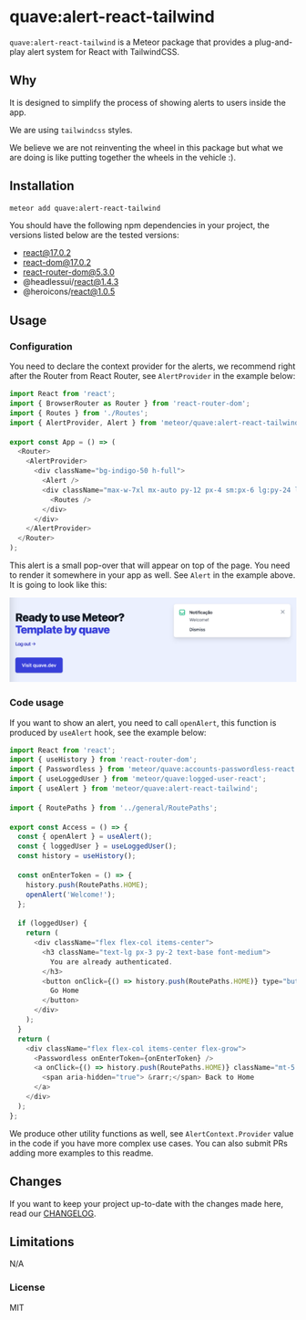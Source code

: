 # quave:alert-react-tailwind

`quave:alert-react-tailwind` is a Meteor package that provides a plug-and-play alert system for React with TailwindCSS.

## Why

It is designed to simplify the process of showing alerts to users inside the app.

We are using `tailwindcss` styles.

We believe we are not reinventing the wheel in this package but what we are doing is like putting together the wheels in the vehicle :).

## Installation

```sh
meteor add quave:alert-react-tailwind
```

You should have the following npm dependencies in your project, the versions listed below are the tested versions:

- react@17.0.2
- react-dom@17.0.2
- react-router-dom@5.3.0
- @headlessui/react@1.4.3
- @heroicons/react@1.0.5

## Usage

### Configuration

You need to declare the context provider for the alerts, we recommend right after the Router from React Router, see `AlertProvider` in the example below:

```js
import React from 'react';
import { BrowserRouter as Router } from 'react-router-dom';
import { Routes } from './Routes';
import { AlertProvider, Alert } from 'meteor/quave:alert-react-tailwind';

export const App = () => (
  <Router>
    <AlertProvider>
      <div className="bg-indigo-50 h-full">
        <Alert />
        <div className="max-w-7xl mx-auto py-12 px-4 sm:px-6 lg:py-24 lg:px-8 lg:flex lg:items-center lg:justify-between">
          <Routes />
        </div>
      </div>
    </AlertProvider>
  </Router>
);
```

This alert is a small pop-over that will appear on top of the page. You need to render it somewhere in your app as well. See `Alert` in the example above. It is going to look like this:

![Notification Sample](notification-sample.png)

### Code usage

If you want to show an alert, you need to call `openAlert`, this function is produced by `useAlert` hook, see the example below:

```javascript
import React from 'react';
import { useHistory } from 'react-router-dom';
import { Passwordless } from 'meteor/quave:accounts-passwordless-react';
import { useLoggedUser } from 'meteor/quave:logged-user-react';
import { useAlert } from 'meteor/quave:alert-react-tailwind';

import { RoutePaths } from '../general/RoutePaths';

export const Access = () => {
  const { openAlert } = useAlert();
  const { loggedUser } = useLoggedUser();
  const history = useHistory();

  const onEnterToken = () => {
    history.push(RoutePaths.HOME);
    openAlert('Welcome!');
  };

  if (loggedUser) {
    return (
      <div className="flex flex-col items-center">
        <h3 className="text-lg px-3 py-2 text-base font-medium">
          You are already authenticated.
        </h3>
        <button onClick={() => history.push(RoutePaths.HOME)} type="button">
          Go Home
        </button>
      </div>
    );
  }
  return (
    <div className="flex flex-col items-center flex-grow">
      <Passwordless onEnterToken={onEnterToken} />
      <a onClick={() => history.push(RoutePaths.HOME)} className="mt-5 text-base font-medium text-indigo-700 hover:text-indigo-600 cursor-pointer">
        <span aria-hidden="true"> &rarr;</span> Back to Home
      </a>
    </div>
  );
};
```

We produce other utility functions as well, see `AlertContext.Provider` value in the code if you have more complex use cases. You can also submit PRs adding more examples to this readme.

## Changes

If you want to keep your project up-to-date with the changes made here, read our [CHANGELOG](CHANGELOG.md).

## Limitations

N/A

### License

MIT

